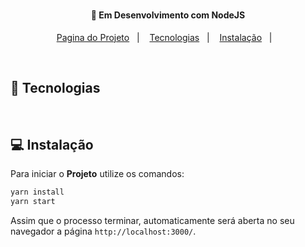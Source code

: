 <h1 align="center">
     
</h1>

<h4 align="center">
  🚀 Em Desenvolvimento com NodeJS
</h4>

<p align="center">
  <a href="">Pagina do Projeto</a>&nbsp;&nbsp;&nbsp;|&nbsp;&nbsp;&nbsp;
  <a href="#rocket-tecnologias">Tecnologias</a>&nbsp;&nbsp;&nbsp;|&nbsp;&nbsp;&nbsp;
  <a href="#-instalação">Instalação</a>&nbsp;&nbsp;&nbsp;|&nbsp;&nbsp;&nbsp;
  
</p>
<br>
<p align="center">

</p>

## :rocket: Tecnologias


<br>

## 💻 Instalação

Para iniciar o **Projeto** utilize os comandos:

```bash
yarn install
yarn start
```
Assim que o processo terminar, automaticamente será aberta no seu navegador a página `http://localhost:3000/`.
